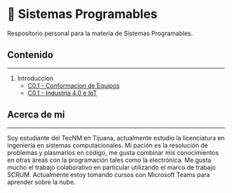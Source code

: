 # :book: Sistemas Programables
Respositorio personal para la materia de Sistemas Programables.
## Contenido
___
1. Introduccion
    - [C0.1 - Conformacion de Equipos](blog/C0.1_MoranMerazAbraham_3.md)
    - [C0.1 - Industria 4.0 e IoT](blog/C0.1_MoranMerazAbraham_3.md)
## Acerca de mi
___
Soy estudiante del TecNM en Tijuana, actualmente estudio la licenciatura en ingeniería en sistemas computacionales.
Mi pación es la resolución de problemas y plasmarlos en código, me gusta combinar mis conocimientos en otras áreas con la programación tales como la electrónica.
Me gusta mucho el trabajo colaborativo en particular utilizando el marco de trabajo SCRUM.
Actualmente estoy tomando cursos con Microsoft Teams para aprender sobre la nube.

